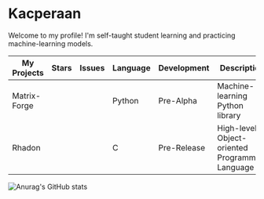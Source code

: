 # Kacperaan
Welcome to my profile!
I'm self-taught student learning and practicing machine-learning models. 

|My Projects|Stars|Issues|Language|Development|Description|
|------------|-----|------|------|------|-----|
|Matrix-Forge|||Python|Pre-Alpha|Machine-learning Python library|
|Rhadon|||C|Pre-Release|High-level Object-oriented Programming Language|

 ![Anurag's GitHub stats](https://github-readme-stats.vercel.app/api?username=kacperaan&show_icons=true&theme=dark)
